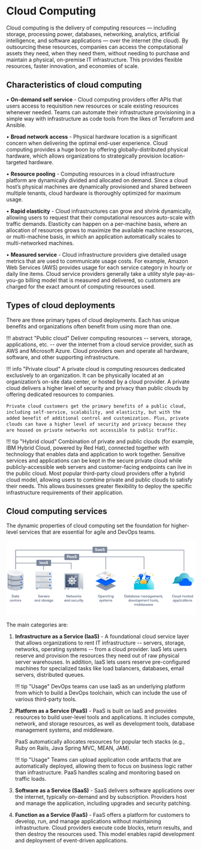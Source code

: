 # Cloud Computing

Cloud computing is the delivery of computing resources — including storage, processing power, databases, networking, analytics, artificial intelligence, and software applications — over the internet (the cloud). By outsourcing these resources, companies can access the computational assets they need, when they need them, without needing to purchase and maintain a physical, on-premise IT infrastructure. This provides flexible resources, faster innovation, and economies of scale.

## Characteristics of cloud computing

• **On-demand self service** - Cloud computing providers offer APIs that users access to requisition new resources or scale existing resources whenever needed. Teams can automate their infrastructure provisioning in a simple way with infrastructure as code tools from the likes of Terraform and Ansible.

• **Broad network access** - Physical hardware location is a significant concern when delivering the optimal end-user experience. Cloud computing provides a huge boon by offering globally-distributed physical hardware, which allows organizations to strategically provision location-targeted hardware.

• **Resource pooling** - Computing resources in a cloud infrastructure platform are dynamically divided and allocated on demand. Since a cloud host’s physical machines are dynamically provisioned and shared between multiple tenants, cloud hardware is thoroughly optimized for maximum usage.

• **Rapid elasticity** - Cloud infrastructures can grow and shrink dynamically, allowing users to request that their computational resources auto-scale with traffic demands. Elasticity can happen on a per-machine basis, where an allocation of resources grows to maximize the available machine resources, or multi-machine basis, in which an application automatically scales to multi-networked machines.

• **Measured service** - Cloud infrastructure providers give detailed usage metrics that are used to communicate usage costs. For example, Amazon Web Services (AWS) provides usage for each service category in hourly or daily line items. Cloud service providers generally take a utility style pay-as-you-go billing model that is measured and delivered, so customers are charged for the exact amount of computing
resources used.

## Types of cloud deployments

There are three primary types of cloud deployments. Each has unique benefits and organizations often benefit from using more than one.

!!! abstract "Public cloud"
    Deliver computing resources -- servers, storage, applications, etc. -- over the internet from a cloud service provider, such as AWS and Microsoft Azure. Cloud providers own and operate all hardware, software, and other supporting infrastructure.

!!! info "Private cloud"
    A private cloud is computing resources dedicated exclusively to an organization. It can be physically located at an organization’s on-site data center, or hosted by a cloud provider. A private cloud delivers a higher level of security and privacy than public clouds by offering dedicated resources to companies.

    Private cloud customers get the primary benefits of a public cloud, including self-service, scalability, and elasticity, but with the added benefit of additional control and customization. Plus, private clouds can have a higher level of security and privacy because they are housed on private networks not accessible to public traffic.

!!! tip "Hybrid cloud"
    Combination of private and public clouds (for example, IBM Hybrid Cloud, powered by Red Hat), connected together with technology that enables data and application to work together. Sensitive services and applications can be kept in the secure private cloud while publicly-accessible web servers and customer-facing endpoints can live in the public cloud. Most popular third-party cloud providers offer a hybrid cloud model, allowing users to combine private and public clouds to satisfy their needs. This allows businesses greater flexibility to deploy the specific infrastructure requirements of their application.

## Cloud computing services

The dynamic properties of cloud computing set the foundation for higher-level services that are essential for agile and DevOps teams.

![Cloud Computing Services](../assets/images/cloud-computing-services.png)

The main categories are:

1. **Infrastructure as a Service (IaaS)** - A foundational cloud service layer that allows organizations to rent IT infrastructure -- servers, storage, networks, operating systems -- from a cloud provider. IaaS lets users reserve and provision the resources they need out of raw physical server warehouses. In addition, IaaS lets users reserve pre-configured machines for specialized tasks like load balancers, databases, email servers, distributed queues.

    !!! tip "Usage"
        DevOps teams can use IaaS as an underlying platform from which to build a DevOps toolchain, which can include the use of various third-party tools.

2. **Platform as a Service (PaaS)** - PaaS is built on IaaS and provides resources to build user-level tools and applications. It includes compute, network, and storage resources, as well as development tools, database management systems, and middleware.

    PaaS automatically allocates resources for popular tech stacks (e.g., Ruby on Rails, Java Spring MVC, MEAN, JAM).

    !!! tip "Usage"
        Teams can upload application code artifacts that are automatically deployed, allowing them to focus on business logic rather than infrastructure. PaaS handles scaling and monitoring based on traffic loads.    

3. **Software as a Service (SaaS)** - SaaS delivers software applications over the internet, typically on-demand and by subscription. Providers host and manage the application, including upgrades and security patching.

4. **Function as a Service (FaaS)** - FaaS offers a platform for customers to develop, run, and manage applications without maintaining infrastructure. Cloud providers execute code blocks, return results, and then destroy the resources used. This model enables rapid development and deployment of event-driven applications.
